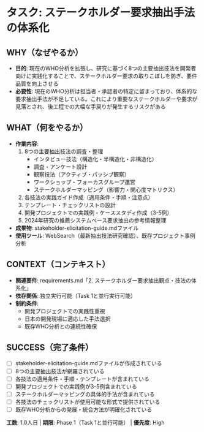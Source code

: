# タスク: ステークホルダー要求抽出手法の体系化

## WHY（なぜやるか）
- **目的**: 現在のWHO分析を拡張し、研究に基づく8つの主要抽出技法を開発者向けに実践化することで、ステークホルダー要求の取りこぼしを防ぎ、要件品質を向上させる
- **必要性**: 現在のWHO分析は担当者・承認者の特定に留まっており、体系的な要求抽出手法が不足している。これにより重要なステークホルダーや要求が見落とされ、後工程での大幅な手戻りが発生するリスクがある

## WHAT（何をやるか）
- **作業内容**:
  1. 8つの主要抽出技法の調査・整理
     - インタビュー技法（構造化・半構造化・非構造化）
     - 調査・アンケート設計
     - 観察技法（アクティブ・パッシブ観察）
     - ワークショップ・フォーカスグループ運営
     - ステークホルダーマッピング（影響力・関心度マトリクス）
  2. 各技法の実践ガイド作成（適用条件・手順・注意点）
  3. テンプレート・チェックリストの設計
  4. 開発プロジェクトでの実践例・ケーススタディ作成（3-5例）
  5. 2024年研究の推薦システムベース要求抽出の参考情報整理
- **成果物**: stakeholder-elicitation-guide.mdファイル
- **使用ツール**: WebSearch（最新抽出技法研究確認）、既存プロジェクト事例分析

## CONTEXT（コンテキスト）
- **関連要件**: requirements.md「2. ステークホルダー要求抽出観点・技法の体系化」
- **依存関係**: 独立実行可能（Task 1と並行実行可能）
- **制約条件**:
  - 開発プロジェクトでの実践性重視
  - 日本の開発現場に適応した手法選択
  - 既存WHO分析との連続性確保

## SUCCESS（完了条件）
- [ ] stakeholder-elicitation-guide.mdファイルが作成されている
- [ ] 8つの主要抽出技法が網羅されている
- [ ] 各技法の適用条件・手順・テンプレートが含まれている
- [ ] 開発プロジェクトでの実践例が3-5例含まれている
- [ ] ステークホルダーマッピングの具体的手法が含まれている
- [ ] 各技法のチェックリストが使用可能な形式で提供されている
- [ ] 既存WHO分析からの発展・統合方法が明確化されている

**工数**: 1.0人日 | **期限**: Phase 1（Task 1と並行可能） | **優先度**: High
